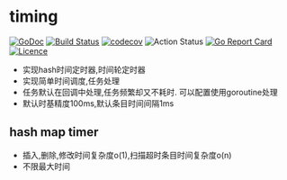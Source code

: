 # timing  
[![GoDoc](https://godoc.org/github.com/thinkgos/timing?status.svg)](https://godoc.org/github.com/thinkgos/timing)
[![Build Status](https://travis-ci.org/thinkgos/timing.svg?branch=master)](https://travis-ci.org/thinkgos/timing)
[![codecov](https://codecov.io/gh/thinkgos/timing/branch/master/graph/badge.svg)](https://codecov.io/gh/thinkgos/timing)
![Action Status](https://github.com/thinkgos/timing/workflows/Go/badge.svg)
[![Go Report Card](https://goreportcard.com/badge/github.com/thinkgos/timing)](https://goreportcard.com/report/github.com/thinkgos/timing)
[![Licence](https://img.shields.io/github/license/thinkgos/timing)](https://raw.githubusercontent.com/thinkgos/timing/master/LICENSE)  
 - 实现hash时间定时器,时间轮定时器
 - 实现简单时间调度,任务处理
 - 任务默认在回调中处理,任务频繁却又不耗时. 可以配置使用goroutine处理
 - 默认时基精度100ms,默认条目时间间隔1ms
## hash map timer
 - 插入,删除,修改时间复杂度o(1),扫描超时条目时间复杂度o(n)
 - 不限最大时间
